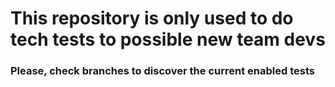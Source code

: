 # This repository is only used to do tech tests to possible new team devs

### Please, check branches to discover the current enabled tests

